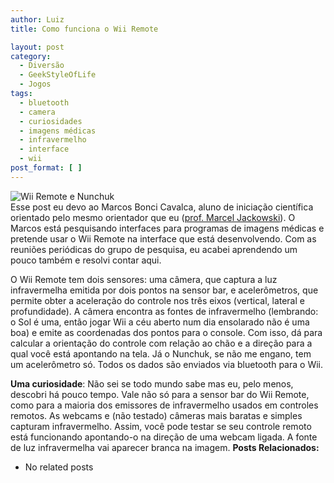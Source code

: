 ```yaml
---
author: Luiz
title: Como funciona o Wii Remote

layout: post
category:
  - Diversão
  - GeekStyleOfLife
  - Jogos
tags:
  - bluetooth
  - camera
  - curiosidades
  - imagens médicas
  - infravermelho
  - interface
  - wii
post_format: [ ]
---
```

![Wii Remote e Nunchuk][1]  
Esse post eu devo ao Marcos Bonci Cavalca, aluno de iniciação científica orientado pelo mesmo orientador que eu ([prof. Marcel Jackowski][2]). O Marcos está pesquisando interfaces para programas de imagens médicas e pretende usar o Wii Remote na interface que está desenvolvendo. Com as reuniões periódicas do grupo de pesquisa, eu acabei aprendendo um pouco também e resolvi contar aqui.

O Wii Remote tem dois sensores: uma câmera, que captura a luz infravermelha emitida por dois pontos na sensor bar, e acelerômetros, que permite obter a aceleração do controle nos três eixos (vertical, lateral e profundidade). A câmera encontra as fontes de infravermelho (lembrando: o Sol é uma, então jogar Wii a céu aberto num dia ensolarado não é uma boa) e emite as coordenadas dos pontos para o console. Com isso, dá para calcular a orientação do controle com relação ao chão e a direção para a qual você está apontando na tela. Já o Nunchuk, se não me engano, tem um acelerômetro só. Todos os dados são enviados via bluetooth para o Wii.

**Uma curiosidade**: Não sei se todo mundo sabe mas eu, pelo menos, descobri há pouco tempo. Vale não só para a sensor bar do Wii Remote, como para a maioria dos emissores de infravermelho usados em controles remotos. As webcams e (não testado) câmeras mais baratas e simples capturam infravermelho. Assim, você pode testar se seu controle remoto está funcionando apontando-o na direção de uma webcam ligada. A fonte de luz infravermelha vai aparecer branca na imagem. 
**Posts Relacionados:** 
*   No related posts












 [1]: http://vidageek.net/wp-content/uploads/2009/06/nunchuk.jpg "Wii Remote e Nunchuk"
 [2]: http://www.ime.usp.br/~mjack





